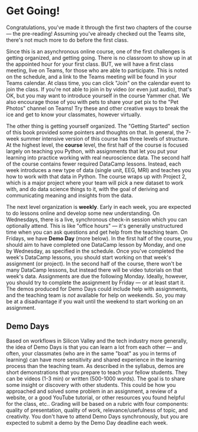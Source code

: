 # Get Going!

Congratulations, you've made it through the first two chapters of the course — the pre-reading! Assuming you've already checked out the Teams site, there's not much more to do before the first class.

Since this is an asynchronous online course, one of the first challenges is getting organized, and getting going. There is no classroom to show up in at the appointed hour for your first class. BUT, we will have a first class meeting, live on Teams, for those who are able to participate. This is noted on the schedule, and a link to the Teams meeting will be found in your Teams calendar. At class time, you can click "Join" on the calendar event to join the class. If you're not able to join in by video (or even just audio), that's OK, but you may want to introduce yourself in the course Yammer chat. We also encourage those of you with pets to share your pet pix to the "Pet Photos" channel on Teams! Try these and other creative ways to break the ice and get to know your classmates, however virtually.

The other thing is getting yourself organized. The "Getting Started" section of this book provided some pointers and thoughts on that. In general, the 7-week summer intensive version of this course has three levels of structure. At the highest level, the **course** level, the first half of the course is focused largely on teaching you Python, with assignments that let you put your learning into practice working with real neuroscience data. The second half of the course contains fewer required DataCamp lessons. Instead, each week introduces a new type of data (single unit, EEG, MRI) and teaches you how to work with that data in Python. The course wraps up with Project 2, which is a major project where your team will pick a new dataset to work with, and do data science things to it, with the goal of deriving and communicating meaning and insights from the data.

The next level organization is **weekly**. Early in each week, you are expected to do lessons online and develop some new understanding. On Wednesdays, there is a live, synchronous check-in session which you can optionally attend. This is like "office hours" — it's generally unstructured time when you can ask questions and get help from the teaching team. On Fridays, we have **Demo Day** (more below). In the first half of the course, you should aim to have completed one DataCamp lesson by Monday, and one by Wednesday, as specified in the schedule. Once you've completed the week's DataCamp lessons, you should start working on that week's assignment (or project). In the second half of the course, there won't be many DataCamp lessons, but instead there will be video tutorials on that week's data. Assignments are due the following Monday. Ideally, however, you should try to complete the assignment by Friday — or at least start it. The demos produced for Demo Days could include help with assignments, and the teaching team is *not* available for help on weekends. So, you may be at a disadvantage if you wait until the weekend to start working on an assignment.

## Demo Days

Based on workflows in Silicon Valley and the tech industry more generally, the idea of Demo Days is that you can learn a lot from each other — and often, your classmates (who are in the same "boat" as you in terms of learning) can have more sensitivity and shared experience in the learning process than the teaching team. As described in the syllabus, demos are short demonstrations that you prepare to teach your fellow students. They can be videos (1-3 min) or written (500-1000 words). The goal is to share some insight or discovery with other students. This could be how you approached and solved some problem in an assignment, a review of a website, or a good YouTube tutorial, or other resources you found helpful for the class, etc.. Grading will be based on a rubric with four components: quality of presentation, quality of work, relevance/usefulness of topic, and creativity. You don't have to attend Demo Days synchronously, but you are expected to submit a demo by the Demo Day deadline each week. 
